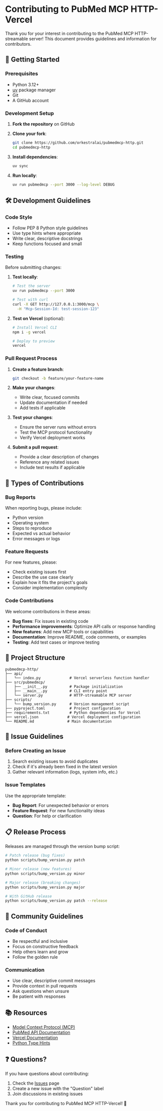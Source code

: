 # Contributing to PubMed MCP HTTP-Vercel

Thank you for your interest in contributing to the PubMed MCP HTTP-streamable server! This document provides guidelines and information for contributors.

## 🚀 Getting Started

### Prerequisites

- Python 3.12+
- [uv](https://github.com/astral-sh/uv) package manager
- Git
- A GitHub account

### Development Setup

1. **Fork the repository** on GitHub
2. **Clone your fork**:
   ```bash
   git clone https://github.com/orkestralai/pubmedmcp-http.git
   cd pubmedmcp-http
   ```

3. **Install dependencies**:
   ```bash
   uv sync
   ```

4. **Run locally**:
   ```bash
   uv run pubmedmcp --port 3000 --log-level DEBUG
   ```

## 🛠️ Development Guidelines

### Code Style

- Follow PEP 8 Python style guidelines
- Use type hints where appropriate
- Write clear, descriptive docstrings
- Keep functions focused and small

### Testing

Before submitting changes:

1. **Test locally**:
   ```bash
   # Test the server
   uv run pubmedmcp --port 3000
   
   # Test with curl
   curl -X GET http://127.0.0.1:3000/mcp \
     -H "Mcp-Session-Id: test-session-123"
   ```

2. **Test on Vercel** (optional):
   ```bash
   # Install Vercel CLI
   npm i -g vercel
   
   # Deploy to preview
   vercel
   ```

### Pull Request Process

1. **Create a feature branch**:
   ```bash
   git checkout -b feature/your-feature-name
   ```

2. **Make your changes**:
   - Write clear, focused commits
   - Update documentation if needed
   - Add tests if applicable

3. **Test your changes**:
   - Ensure the server runs without errors
   - Test the MCP protocol functionality
   - Verify Vercel deployment works

4. **Submit a pull request**:
   - Provide a clear description of changes
   - Reference any related issues
   - Include test results if applicable

## 📝 Types of Contributions

### Bug Reports

When reporting bugs, please include:

- Python version
- Operating system
- Steps to reproduce
- Expected vs actual behavior
- Error messages or logs

### Feature Requests

For new features, please:

- Check existing issues first
- Describe the use case clearly
- Explain how it fits the project's goals
- Consider implementation complexity

### Code Contributions

We welcome contributions in these areas:

- **Bug fixes**: Fix issues in existing code
- **Performance improvements**: Optimize API calls or response handling
- **New features**: Add new MCP tools or capabilities
- **Documentation**: Improve README, code comments, or examples
- **Testing**: Add test cases or improve testing

## 🔧 Project Structure

```
pubmedmcp-http/
├── api/
│   └── index.py             # Vercel serverless function handler
├── src/pubmedmcp/
│   ├── __init__.py          # Package initialization
│   ├── __main__.py          # CLI entry point
│   └── server.py            # HTTP-streamable MCP server
├── scripts/
│   └── bump_version.py      # Version management script
├── pyproject.toml           # Project configuration
├── requirements.txt         # Python dependencies for Vercel
├── vercel.json             # Vercel deployment configuration
└── README.md               # Main documentation
```

## 🐛 Issue Guidelines

### Before Creating an Issue

1. Search existing issues to avoid duplicates
2. Check if it's already been fixed in the latest version
3. Gather relevant information (logs, system info, etc.)

### Issue Templates

Use the appropriate template:
- **Bug Report**: For unexpected behavior or errors
- **Feature Request**: For new functionality ideas
- **Question**: For help or clarification

## 📋 Release Process

Releases are managed through the version bump script:

```bash
# Patch release (bug fixes)
python scripts/bump_version.py patch

# Minor release (new features)
python scripts/bump_version.py minor

# Major release (breaking changes)
python scripts/bump_version.py major

# With GitHub release
python scripts/bump_version.py patch --release
```

## 🤝 Community Guidelines

### Code of Conduct

- Be respectful and inclusive
- Focus on constructive feedback
- Help others learn and grow
- Follow the golden rule

### Communication

- Use clear, descriptive commit messages
- Provide context in pull requests
- Ask questions when unsure
- Be patient with responses

## 📚 Resources

- [Model Context Protocol (MCP)](https://modelcontextprotocol.io/)
- [PubMed API Documentation](https://www.ncbi.nlm.nih.gov/books/NBK25501/)
- [Vercel Documentation](https://vercel.com/docs)
- [Python Type Hints](https://docs.python.org/3/library/typing.html)

## ❓ Questions?

If you have questions about contributing:

1. Check the [Issues](https://github.com/orkestralai/pubmedmcp-http/issues) page
2. Create a new issue with the "Question" label
3. Join discussions in existing issues

Thank you for contributing to PubMed MCP HTTP-Vercel! 🎉
